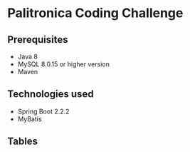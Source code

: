# Palitronica Coding Challenge

## Prerequisites
* Java 8
* MySQL 8.0.15 or higher version
* Maven

## Technologies used
* Spring Boot 2.2.2
* MyBatis

## Tables

